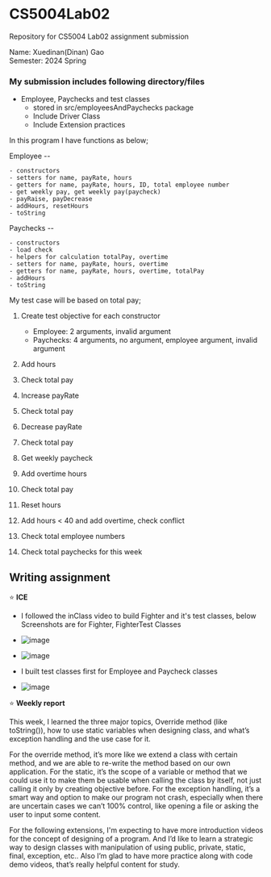 # CS5004Lab02
Repository for CS5004 Lab02 assignment submission

Name: Xuedinan(Dinan) Gao\
Semester: 2024 Spring

### My submission includes following directory/files

- Employee, Paychecks and test classes
   -  stored in src/employeesAndPaychecks package
   -  Include Driver Class
   -  Include Extension practices
     
In this program I have functions as below;

Employee --

	- constructors
	- setters for name, payRate, hours
	- getters for name, payRate, hours, ID, total employee number
	- get weekly pay, get weekly pay(paycheck)
	- payRaise, payDecrease
	- addHours, resetHours
	- toString

Paychecks --

	- constructors
	- load check
	- helpers for calculation totalPay, overtime
	- setters for name, payRate, hours, overtime
	- getters for name, payRate, hours, overtime, totalPay
	- addHours
	- toString

My test case will be based on total pay;

1. Create test objective for each constructor
	- Employee: 2 arguments, invalid argument
	- Paychecks: 4 arguments, no argument, employee argument, invalid argument

2. Add hours
3. Check total pay
4. Increase payRate
5. Check total pay
6. Decrease payRate
7. Check total pay
8. Get weekly paycheck
9. Add overtime hours
10. Check total pay
11. Reset hours
12. Add hours < 40 and add overtime, check conflict
13. Check total employee numbers
14. Check total paychecks for this week
  
     
## Writing assignment

:star:  **ICE**
  - I followed the inClass video to build Fighter and it's test classes, below Screenshots are for Fighter, FighterTest Classes
  - ![image](https://github.com/Xuedinan/CS5004Lab02/assets/144306521/44c09641-a828-4790-a948-4974b0fc9ac4)
  - ![image](https://github.com/Xuedinan/CS5004Lab02/assets/144306521/3ddff86d-3eae-47b9-ad95-4723d84b0d6e)

  - I built test classes first for Employee and Paycheck classes
  - ![image](https://github.com/Xuedinan/CS5004Lab02/assets/144306521/6d41d9ee-fa19-47ba-8e2a-4e6fb73526da)

:star:  **Weekly report**

This week, I learned the three major topics, Override method (like toString()), how to use static variables when designing class, and what’s exception handling and the use case for it. 

For the override method, it’s more like we extend a class with certain method, and we are able to re-write the method based on our own application. For the static, it’s the scope of a variable or method that we could use it to make them be usable when calling the class by itself, not just calling it only by creating objective before. For the exception handling, it’s a smart way and option to make our program not crash, especially when there are uncertain cases we can’t 100% control, like opening a file or asking the user to input some content.

For the following extensions, I'm expecting to have more introduction videos for the concept of designing of a program. And I’d like to learn a strategic way to design classes with manipulation of using public, private, static, final, exception, etc.. Also I’m glad to have more practice along with code demo videos, that’s really helpful content for study. 

